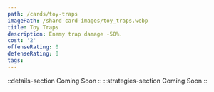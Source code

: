 ```yaml
---
path: /cards/toy-traps
imagePath: /shard-card-images/toy_traps.webp
title: Toy Traps
description: Enemy trap damage -50%.
cost: '2'
offenseRating: 0
defenseRating: 0
tags:
---
```

::details-section
Coming Soon
::
::strategies-section
Coming Soon
::